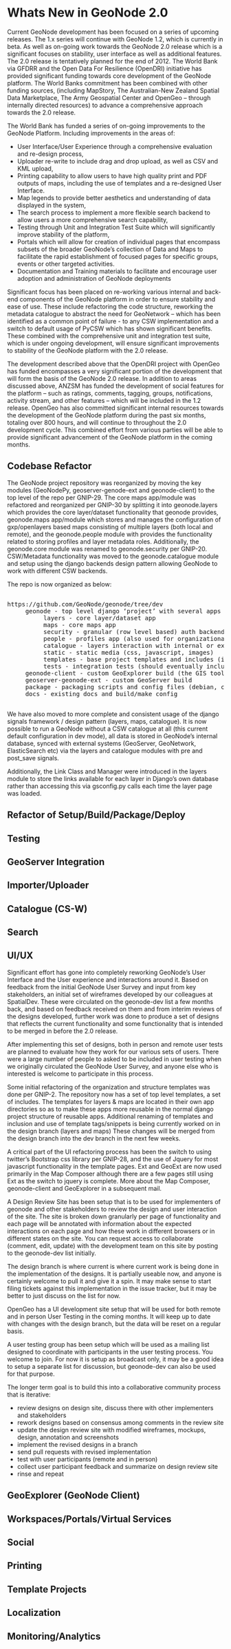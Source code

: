 # Whats New in GeoNode 2.0

Current GeoNode development has been focused on a series of upcoming releases. The 1.x series will continue with
GeoNode 1.2, which is currently in beta. As well as on-going work towards the GeoNode 2.0 release which is a
significant focuses on stability, user interface as well as additional features. The 2.0 release is tentatively planned
for the end of 2012. The World Bank via GFDRR and the Open Data For Resilience (OpenDRI) initiative has provided
significant funding towards core development of the GeoNode platform. The World Banks commitment has been
combined with other funding sources, (including MapStory, The Australian-New Zealand Spatial Data Marketplace,
The Army Geospatial Center and OpenGeo – through internally directed resources) to advance a comprehensive
approach towards the 2.0 release.

The World Bank has funded a series of on-going improvements to the GeoNode Platform. Including improvements in the areas of:
 * User Interface/User Experience through a comprehensive evaluation and re-design process,
 * Uploader re-write to include drag and drop upload, as well as CSV and KML upload,
 * Printing capability to allow users to have high quality print and PDF outputs of maps, including the use of
templates and a re-designed User Interface.
 * Map legends to provide better aesthetics and understanding of data displayed in the system,
 * The search process to implement a more flexible search backend to allow users a more comprehensive search capability,
 * Testing through Unit and Integration Test Suite which will significantly improve stability of the platform,
 * Portals which will allow for creation of individual pages that encompass subsets of the broader GeoNode’s collection of Data and Maps to facilitate the rapid establishment of focused pages for specific groups, events or other targeted activities.
 * Documentation and Training materials to facilitate and encourage user adoption and administration of
GeoNode deployments

Significant focus has been placed on re-working various internal and back-end components of the GeoNode
platform in order to ensure stability and ease of use. These include refactoring the code structure, reworking
the metadata catalogue to abstract the need for GeoNetwork – which has been identified as a common point of
failure - to any CSW implementation and a switch to default usage of PyCSW which has shown significant benefits.
These combined with the comprehensive unit and integration test suite, which is under ongoing development, will
ensure significant improvements to stability of the GeoNode platform with the 2.0 release.

The development described above that the OpenDRI project with OpenGeo has funded encompasses a very
significant portion of the development that will form the basis of the GeoNode 2.0 release. In addition to areas
discussed above, ANZSM has funded the development of social features for the platform – such as ratings,
comments, tagging, groups, notifications, activity stream, and other features – which will be included in the 1.2
release. OpenGeo has also committed significant internal resources towards the development of the GeoNode
platform during the past six months, totaling over 800 hours, and will continue to throughout the 2.0 development
cycle. This combined effort from various parties will be able to provide significant advancement of the GeoNode
platform in the coming months.

## Codebase Refactor

The GeoNode project repository was reorganized by moving the key modules (GeoNodePy, geoserver-genode-ext and geonode-client) to the top level of the repo per GNIP-29. The core maps app/module was refactored and reorganized per GNIP-30 by splitting it into geonode.layers which provides the core layer/dataset functionality that geonode provides, geonode.maps app/module which stores and manages the configuration of gxp/openlayers based maps consisting of multiple layers (both local and remote), and the geonode.people module with provides the functionality related to storing profiles and layer metadata roles. Additionally, the geonode.core module was renamed to geonode.security per GNIP-20. CSW/Metadata functionality was moved to the geonode.catalogue module and setup using the django backends design pattern allowing GeoNode to work with different CSW backends.

The repo is now organized as below:

<pre>

https://github.com/GeoNode/geonode/tree/dev
     geonode - top level django ‘project’ with several apps below.
          layers - core layer/dataset app
          maps - core maps app
          security - granular (row level based) auth backend.
          people - profiles app (also used for organizational entities)
          catalogue - layers interaction with internal or external CS-W.
          static - static media (css, javascript, images)
          templates - base project templates and includes (includes avatar, profiles and registration)
          tests - integration tests (should eventually include javascript/client tests too)
     geonode-client - custom GeoExplorer build (the GIS tool component of GeoNode)
     geoserver-geonode-ext - custom GeoServer build
     package - packaging scripts and config files (debian, centos and eventually windows)
     docs - existing docs and build/make config

</pre>

We have also moved to more complete and consistent usage of the django signals framework / design pattern (layers, maps, catalogue). It is now possible to run a GeoNode without a CSW catalogue at all (this current default configuration in dev mode), all data is stored in GeoNode’s internal database, synced with external systems (GeoServer, GeoNetwork, ElasticSearch etc) via the layers and catalogue modules with pre and post_save signals. 

Additionally, the Link Class and Manager were introduced in the layers module to store the links available for each layer in Django’s own database rather than accessing this via gsconfig.py calls each time the layer page was loaded. 

## Refactor of Setup/Build/Package/Deploy

## Testing

## GeoServer Integration

## Importer/Uploader

## Catalogue (CS-W)

## Search

## UI/UX

Significant effort has gone into completely reworking GeoNode’s User Interface and the User experience and interactions around it. Based on feedback from the initial GeoNode User Survey and input from key stakeholders, an initial set of wireframes developed by our colleagues at SpatialDev. These were circulated on the geonode-dev list a few months back, and based on feedback received on them and from interim reviews of the designs developed, further work was done to produce a set of designs that reflects the current functionality and some functionality that is intended to be merged in before the 2.0 release. 

After implementing this set of designs, both in person and remote user tests are planned to evaluate how they work for our various sets of users. There were a large number of people to asked to be included in user testing when we originally circulated the GeoNode User Survey, and anyone else who is interested is welcome to participate in this process.

Some initial refactoring of the organization and structure templates was done per GNIP-2. The repository now has a set of top level templates, a set of includes. The templates for layers & maps are located in their own app directories so as to make these apps more reusable in the normal django project structure of reusable apps. Additional renaming of templates and inclusion and use of template tags/snippets is being currently worked on in the design branch (layers and maps) These changes will be merged from the design branch into the dev branch in the next few weeks.

A critical part of the UI refactoring process has been the switch to using twitter’s Bootstrap css library per GNIP-28, and the use of Jquery for most javascript functionality in the template pages. Ext and GeoExt are now used primarily in the Map Composer although there are a few pages still using Ext as the switch to jquery is complete. More about the Map Composer, geonode-client and GeoExplorer in a subsequent mail.

A Design Review Site has been setup that is to be used for implementers of geonode and other stakeholders to review the design and user interaction of the site. The site is broken down granularly per page of functionality and each page will be annotated with information about the expected interactions on each page and how these work in different browsers or in different states on the site. You can request access to collaborate (comment, edit, update) with the development team on this site by posting to the geonode-dev list initially.

The design branch is where current is where current work is being done in the implementation of the designs. It is partially useable now, and anyone is certainly welcome to pull it and give it a spin. It may make sense to start filing tickets against this implementation in the issue tracker, but it may be better to just discuss on the list for now.

OpenGeo has a UI development site setup that will be used for both remote and in person User Testing in the coming months. It will keep up to date with changes with the design branch, but the data will be reset on a regular basis.

A user testing group has been setup which will be used as a mailing list designed to coordinate with participants in the user testing process. You welcome to join. For now it is setup as broadcast only, it may be a good idea to setup a separate list for discussion, but geonode-dev can also be used for that purpose.

The longer term goal is to build this into a collaborative community process that is iterative:
  * review designs on design site, discuss there with other implementers and stakeholders
  * rework designs based on consensus among comments in the review site
  * update the design review site with modified wireframes, mockups, design, annotation and screenshots
  * implement the revised designs in a branch
  * send pull requests with revised implementation
  * test with user participants (remote and in person)
  * collect user participant feedback and summarize on design review site
  * rinse and repeat

## GeoExplorer (GeoNode Client)

## Workspaces/Portals/Virtual Services

## Social

## Printing

## Template Projects

## Localization

## Monitoring/Analytics
